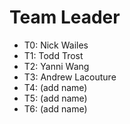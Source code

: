 # Team Leader

* T0: Nick Wailes
* T1: Todd Trost
* T2: Yanni Wang
* T3: Andrew Lacouture
* T4: (add name)
* T5: (add name)
* T6: (add name)
